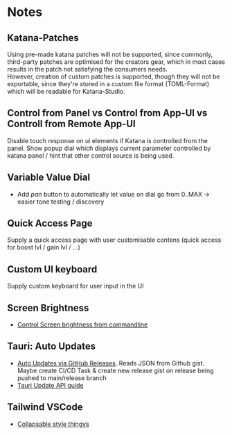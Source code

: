 # Notes

## Katana-Patches
Using pre-made katana patches will not be supported, since commonly, third-party patches are optimised for the creators gear, which in most cases results in the patch not satisfying the consumers needs.  
However, creation of custom patches is supported, though they will not be exportable, since they're stored in a custom file format (TOML-Format) which will be readable for Katana-Studio.

## Control from Panel vs Control from App-UI vs Controll from Remote App-UI

Disable touch response on ui elements if Katana is controlled from the panel. Show popup dial which displays current parameter controlled by katana panel / hint that other control source is being used.

## Variable Value Dial

* Add *pan* button to automatically let value on dial go from 0..MAX -> easier tone testing / discovery

## Quick Access Page

Supply a quick access page with user customisable contens (quick access for boost lvl / gain lvl / ...)

## Custom UI keyboard

Supply custom keyboard for user input in the UI

## Screen Brightness

* [Control Screen brightness from commandline](https://askubuntu.com/questions/149054/how-to-change-lcd-brightness-from-command-line-or-via-script)

## Tauri: Auto Updates

* [Auto Updates via GitHub Releases](https://github.com/tauri-apps/tauri/discussions/2776). Reads JSON from Github gist.
    Maybe create CI/CD Task & create new release gist on release being pushed to main/release branch
* [Tauri Update API guide](https://tauri.app/v1/guides/distribution/updater/)

## Tailwind VSCode
* [Collapsable style thingys](https://www.youtube.com/shorts/4VUaoUAaMQg)